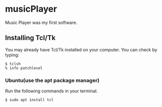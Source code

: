 # musicPlayer
Music Player was my first software.
## Installing Tcl/Tk

You may already have Tcl/Tk installed on your computer. You can check by typing:

```
$ tclsh
% info patchlevel
```

### Ubuntu(use the apt package manager)

Run the following commands in your terminal.
```
$ sudo apt install tcl
```
